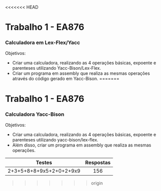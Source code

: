 <<<<<<< HEAD
<h1> Trabalho 1 - EA876 </h1>
<h3> Calculadora em Lex-Flex/Yacc </h3>

Objetivos:
- Criar uma calculadora, realizando as 4 operações básicas, expoente e parenteses utilizando Yacc-Bison/Lex-Flex.
- Criar um programa em assembly que realiza as mesmas operações através do código gerado em Yacc-Bison.
=======
<h1> Trabalho 1 -  EA876 </h1>
<h3> Calculadora Yacc-Bison</h3>

Objetivos:
- Criar uma calculadora, realizando as 4 operações básicas, expoente e parenteses utilizando yacc-bison/lex-flex.
- Além disso, criar um programa em assembly que realiza as mesmas operações.


|Testes  | Respostas |
|:------:|:---------:|
|2+3+5+8+8+9x5+2+0+2+9x9|156|

>>>>>>> origin
